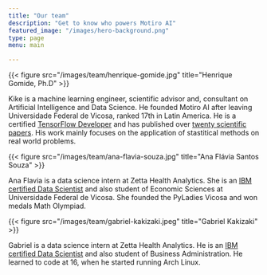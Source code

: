 ```yaml
---
title: "Our team"
description: "Get to know who powers Motiro AI"
featured_image: "/images/hero-background.png"
type: page
menu: main

---
```

{{< figure src="/images/team/henrique-gomide.jpg" title="Henrique Gomide, Ph.D" >}}


Kike is a machine learning engineer, scientific advisor and, consultant
on Artificial Intelligence and Data Science. He founded Motiro AI after
leaving Universidade Federal de Vicosa, ranked 17th in Latin America. 
He is a certified [TensorFlow Developer](https://www.credential.net/02a436c2-d533-4cb8-977e-32832bdc7617) and has published over [twenty 
scientific papers](https://scholar.google.com/citations?hl=en&user=iGhmQ8MAAAAJ&view_op=list_works&sortby=pubdate). His work mainly focuses on the application of
stastitical methods on real world problems.


{{< figure src="/images/team/ana-flavia-souza.jpg" title="Ana Flávia Santos Souza" >}}

Ana Flavia is a data science intern at Zetta Health Analytics. She is an [IBM
certified Data Scientist](https://www.linkedin.com/in/ana-fl%C3%A1via-souza-2b06151a5/)
and also student of Economic Sciences at Universidade Federal de Vicosa. She 
founded the PyLadies Vicosa and won medals Math Olympiad.



{{< figure src="/images/team/gabriel-kakizaki.jpeg" title="Gabriel Kakizaki" >}}

Gabriel is a data science intern at Zetta Health Analytics. He is an [IBM
certified Data Scientist](https://www.linkedin.com/in/ana-fl%C3%A1via-souza-2b06151a5/)
and also student of Business Administration. He learned to code at 16,
when he started running Arch Linux.



